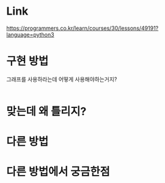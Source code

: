 # Link
https://programmers.co.kr/learn/courses/30/lessons/49191?language=python3

# 구현 방법
그래프를 사용하라는데 어떻게 사용해야하는거지?




```python


```

# 맞는데 왜 틀리지?


# 다른 방법


# 다른 방법에서 궁금한점